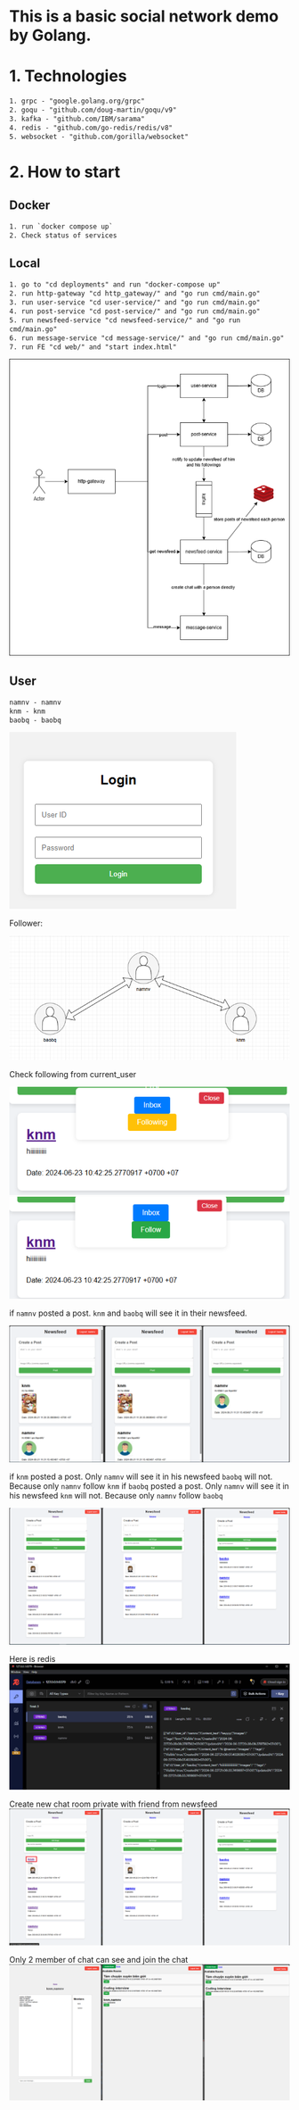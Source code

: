 # This is a basic social network demo by Golang.

# 1. Technologies

    1. grpc - "google.golang.org/grpc"
    2. goqu - "github.com/doug-martin/goqu/v9"
    3. kafka - "github.com/IBM/sarama"
    4. redis - "github.com/go-redis/redis/v8"
    5. websocket - "github.com/gorilla/websocket"

# 2. How to start

## Docker

    1. run `docker compose up`
    2. Check status of services

## Local

    1. go to "cd deployments" and run "docker-compose up"
    2. run http-gateway "cd http_gateway/" and "go run cmd/main.go"
    3. run user-service "cd user-service/" and "go run cmd/main.go"
    4. run post-service "cd post-service/" and "go run cmd/main.go"
    5. run newsfeed-service "cd newsfeed-service/" and "go run cmd/main.go"
    6. run message-service "cd message-service/" and "go run cmd/main.go"
    7. run FE "cd web/" and "start index.html"

![flow](docs/flow.png)

## User

    namnv - namnv
    knm - knm
    baobq - baobq

![alt text](docs/image4.png)

Follower: 

![alt text](docs/image-2.png)

Check following from current_user

![alt text](docs/image7.png)
![alt text](docs/image8.png)

if `namnv` posted a post. `knm` and `baobq` will see it in their newsfeed.

![alt text](docs/image-1.png)

if `knm` posted a post. Only `namnv` will see it in his newsfeed `baobq` will not. Because only `namnv` follow `knm`
if `baobq` posted a post. Only `namnv` will see it in his newsfeed `knm` will not. Because only `namnv` follow `baobq`

![alt text](docs/image.png)

Here is redis
![alt text](docs/image3.png)

Create new chat room private with friend from newsfeed
![alt text](docs/image5.png)

Only 2 member of chat can see and join the chat
![alt text](docs/image6.png)

